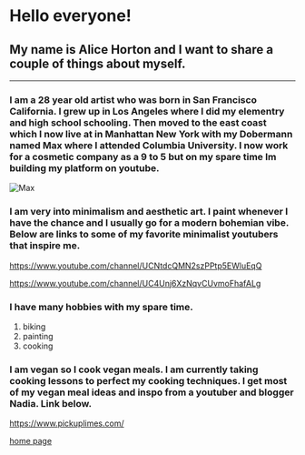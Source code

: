 # Hello everyone!
## My name is Alice Horton and I want to share a couple of things about myself.
 ---
### I am a 28 year old artist who was born in San Francisco California. I grew up in Los Angeles where I did my elementry and high school schooling. Then moved to the east coast which I now live at in  Manhattan New York with my Dobermann named Max where I attended Columbia University. I now work for a cosmetic company as a 9 to 5 but on my spare time Im building my platform on youtube.
   
   ![](https://pbs.twimg.com/profile_images/1872488399/Doberman__400x400.jpg "Max") 
   
### I am very into minimalism and aesthetic art. I paint whenever I have the chance and I usually go for a modern bohemian vibe.  Below are links to some of my favorite minimalist youtubers that inspire me.
   <https://www.youtube.com/channel/UCNtdcQMN2szPPtp5EWluEqQ>
   
   <https://www.youtube.com/channel/UC4Unj6XzNqvCUvmoFhafALg>
   
### I have many hobbies with my spare time.
   1. biking
   1. painting 
   1. cooking 
   
### I am vegan so I cook vegan meals. I am currently taking cooking lessons to perfect my cooking techniques. I get most of my vegan meal ideas and inspo from a youtuber and blogger Nadia. Link below.
  
   <https://www.pickuplimes.com/>

[home page](index.md) 
